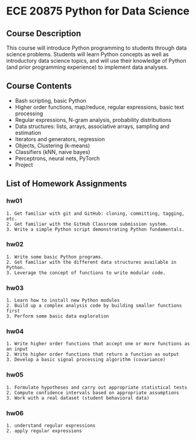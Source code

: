 # ECE 20875 Python for Data Science
## Course Description
This course will introduce Python programming to students through data science problems. Students will learn Python concepts as well as introductory data science topics, and will use their knowledge of Python (and prior programming experience) to implement data analyses.

## Course Contents
- Bash scripting, basic Python
- Higher order functions, map/reduce, regular expressions, basic text processing
- Regular expressions, N-gram analysis, probability distributions
- Data structures: lists, arrays, associative arrays, sampling and estimation
- Iterators and generators, regression
- Objects, Clustering (k-means)
- Classifiers (kNN, naive bayes)
- Perceptrons, neural nets, PyTorch
- Project

## List of Homework Assignments
### hw01
    1. Get familiar with git and GitHub: cloning, committing, tagging, etc.
    2. Get familiar with the GitHub Classroom submission system.
    3. Write a simple Python script demonstrating Python fundamentals.
### hw02
    1. Write some basic Python programs.
    2. Get familiar with the different data structures available in Python.
    3. Leverage the concept of functions to write modular code.
### hw03
    1. Learn how to install new Python modules
    2. Build up a complex analysis code by building smaller functions first
    3. Perform some basic data exploration
### hw04
    1. Write higher order functions that accept one or more functions as an input
    2. Write higher order functions that return a function as output
    3. Develop a basic signal processing algorithm (covariance)
### hw05
    1. Formulate hypotheses and carry out appropriate statistical tests
    2. Compute confidence intervals based on appropriate assumptions
    3. Work with a real dataset (student behavioral data)
### hw06
    1. understand regular expressions
    2. apply regular expressions
